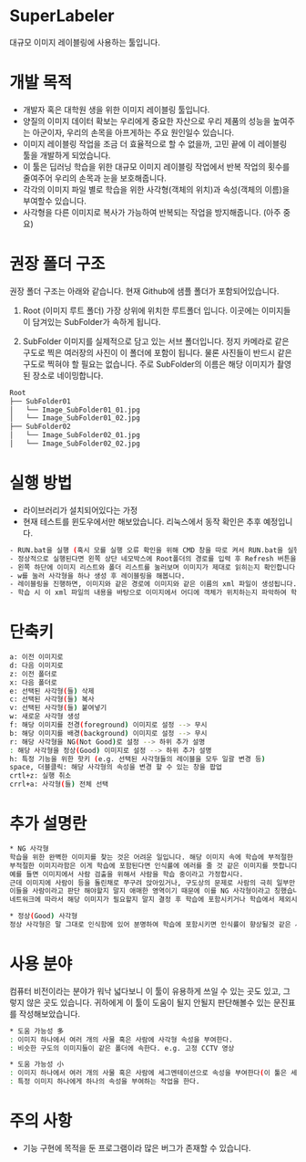 # SuperLabeler
대규모 이미지 레이블링에 사용하는 툴입니다.

# 개발 목적
* 개발자 혹은 대학원 생을 위한 이미지 레이블링 툴입니다. 
* 양질의 이미지 데이터 확보는 우리에게 중요한 자산으로 우리 제품의 성능을 높여주는 아군이자, 
우리의 손목을 아프게하는 주요 원인일수 있습니다. 
* 이미지 레이블링 작업을 조금 더 효율적으로 할 수 없을까, 고민 끝에 이 레이블링 툴을 개발하게 되었습니다. 
* 이 툴은 딥러닝 학습을 위한 대규모 이미지 레이블링 작업에서 반복 작업의 횟수를 줄여주어 우리의 손목과 눈을 보호해줍니다. 
* 각각의 이미지 파일 별로 학습을 위한 사각형(객체의 위치)과 속성(객체의 이름)을 부여할수 있습니다.
* 사각형을 다른 이미지로 복사가 가능하여 반복되는 작업을 방지해줍니다. (아주 중요)


# 권장 폴더 구조
권장 폴더 구조는 아래와 같습니다. 현재 Github에 샘플 폴더가 포함되어있습니다. 

1. Root (이미지 루트 폴더)
가장 상위에 위치한 루트폴더 입니다. 이곳에는 이미지들이 담겨있는 SubFolder가 속하게 됩니다.

2. SubFolder
이미지를 실제적으로 담고 있는 서브 폴더입니다. 정지 카메라로 같은 구도로 찍은 여러장의 사진이 이 폴더에 포함이 됩니다. 물론 사진들이 반드시 같은 구도로 찍혀야 할 필요는 없습니다. 
주로 SubFolder의 이름은 해당 이미지가 촬영된 장소로 네이밍합니다.
```sh
Root
├── SubFolder01
│   └── Image_SubFolder01_01.jpg
│   └── Image_SubFolder01_02.jpg
├── SubFolder02
│   └── Image_SubFolder02_01.jpg
│   └── Image_SubFolder02_02.jpg
```

# 실행 방법
* 라이브러리가 설치되어있다는 가정
* 현재 테스트를 윈도우에서만 해보았습니다. 리눅스에서 동작 확인은 추후 예정입니다.
```sh
- RUN.bat을 실행 (혹시 모를 실행 오류 확인을 위해 CMD 창을 따로 켜서 RUN.bat을 실행시켜주세요.)
- 정상적으로 실행된다면 왼쪽 상단 네모박스에 Root폴더의 경로를 입력 후 Refresh 버튼을 눌러주세요.
- 왼쪽 하단에 이미지 리스트와 폴더 리스트를 눌러보며 이미지가 제대로 읽히는지 확인합니다.
- w를 눌러 사각형을 하나 생성 후 레이블링을 해봅니다.
- 레이블링을 진행하면, 이미지와 같은 경로에 이미지와 같은 이름의 xml 파일이 생성됩니다.
- 학습 시 이 xml 파일의 내용을 바탕으로 이미지에서 어디에 객체가 위치하는지 파악하여 학습에 반영합니다.

```

# 단축키
```sh
a: 이전 이미지로
d: 다음 이미지로
z: 이전 폴더로
x: 다음 폴더로
e: 선택된 사각형(들) 삭제
c: 선택된 사각형(들) 복사
v: 선택된 사각형(들) 붙여넣기
w: 새로운 사각형 생성
f: 해당 이미지를 전경(foreground) 이미지로 설정 --> 무시
b: 해당 이미지를 배경(background) 이미지로 설정 --> 무시
r: 해당 사각형을 NG(Not Good)로 설정 --> 하위 추가 설명
: 해당 사각형을 정상(Good) 이미지로 설정 --> 하위 추가 설명
h: 특정 기능을 위한 핫키 (e.g. 선택된 사각형들의 레이블을 모두 일괄 변경 등)
space, 더블클릭: 해당 사각형의 속성을 변경 할 수 있는 창을 팝업
crtl+z: 실행 취소
crrl+a: 사각형(들) 전체 선택
```

# 추가 설명란
```sh
* NG 사각형
학습을 위한 완벽한 이미지를 찾는 것은 어려운 일입니다. 해당 이미지 속에 학습에 부적절한 이미지가 섞여있을수 있습니다. 
부적절한 이미지라함은 이게 학습에 포함된다면 인식률에 에러를 줄 것 같은 이미지를 뜻합니다. 
예를 들면 이미지에서 사람 검출을 위해서 사람을 학습 중이라고 가정합시다. 
근데 이미지에 사람이 등을 돌린채로 쭈구려 앉아있거나, 구도상의 문제로 사람의 극히 일부만 나오는 이미지가 존재합니다.
이들을 사람이라고 판단 해야할지 말지 애매한 영역이기 때문에 이를 NG 사각형이라고 칭했습니다. 
네트워크에 따라서 해당 이미지가 필요할지 말지 결정 후 학습에 포함시키거나 학습에서 제외시키기 위한 키워드입니다.

* 정상(Good) 사각형
정상 사각형은 말 그대로 인식함에 있어 분명하여 학습에 포함시키면 인식률이 향상될것 같은 사각형을 칭합니다. 
```

# 사용 분야
컴퓨터 비전이라는 분야가 워낙 넓다보니 이 툴이 유용하게 쓰일 수 있는 곳도 있고, 그렇지 않은 곳도 있습니다. 
귀하에게 이 툴이 도움이 될지 안될지 판단해볼수 있는 문진표를 작성해보았습니다.
```sh
* 도움 가능성 多
: 이미지 하나에서 여러 개의 사물 혹은 사람에 사각형 속성을 부여한다.
: 비슷한 구도의 이미지들이 같은 폴더에 속한다. e.g. 고정 CCTV 영상

* 도움 가능성 小
: 이미지 하나에서 여러 개의 사물 혹은 사람에 세그멘테이션으로 속성을 부여한다(이 툴은 세그멘테이션을 지원하지 않습니다.)
: 특정 이미지 하나에게 하나의 속성을 부여하는 작업을 한다.
```

# 주의 사항
* 기능 구현에 목적을 둔 프로그램이라 많은 버그가 존재할 수 있습니다.



